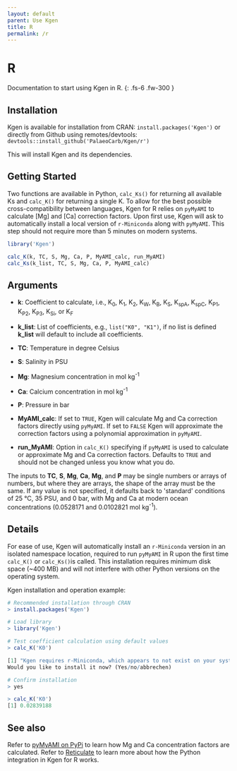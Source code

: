 ```yaml
---
layout: default
parent: Use Kgen
title: R
permalink: /r
---
```


# R

Documentation to start using Kgen in R.
{: .fs-6 .fw-300 }


## Installation

Kgen is available for installation from CRAN:
`install.packages('Kgen')`
or directly from Github using remotes/devtools: 
`devtools::install_github('PalaeoCarb/Kgen/r')`

This will install Kgen and its dependencies.

## Getting Started

Two functions are available in Python, `calc_Ks()` for returning all available Ks and `calc_K()` for returning a single K. To allow for the best possible cross-compatibility between languages, Kgen for R relies on `pyMyAMI` to calculate [Mg] and [Ca] correction factors. Upon first use, Kgen will ask to automatically install a local version of `r-Miniconda` along with `pyMyAMI`. This step should not require more than 5 minutes on modern systems.   

```R
library('Kgen')

calc_K(k, TC, S, Mg, Ca, P, MyAMI_calc, run_MyAMI)
calc_Ks(k_list, TC, S, Mg, Ca, P, MyAMI_calc)
```

## Arguments

- **k**: Coefficient to calculate, i.e., K<sub>0</sub>, K<sub>1</sub>, K<sub>2</sub>, K<sub>W</sub>, K<sub>B</sub>, K<sub>S</sub>, K<sub>spA</sub>, K<sub>spC</sub>, K<sub>P1</sub>, K<sub>P2</sub>, K<sub>P3</sub>, K<sub>Si</sub>, or K<sub>F</sub>

- **k_list**: List of coefficients, e.g.,  `list("K0", "K1")`, if no list is defined **k_list** will default to include all coefficients.

- **TC**: Temperature in degree Celsius

- **S**: Salinity in PSU

- **Mg**: Magnesium concentration in mol kg<sup>-1</sup> 

- **Ca**: Calcium concentration in mol kg<sup>-1</sup> 

- **P**: Pressure in bar

- **MyAMI_calc**: If set to `TRUE`, Kgen will calculate Mg and Ca correction factors directly using `pyMyAMI`. If set to `FALSE` Kgen will approximate the correction factors using a polynomial approximation in `pyMyAMI`. 

- **run_MyAMI**: Option in `calc_K()`	specifying if `pyMyAMI` is used to calculate or approximate Mg and Ca correction factors. Defaults to `TRUE` and should not be changed unless you know what you do. 

The inputs to **TC**, **S**, **Mg**, **Ca**, **Mg**, and **P** may be single numbers or arrays of numbers, but where they are arrays, the shape of the array must be the same. If any value is not specified, it defaults back to 'standard' conditions of 25 °C, 35 PSU, and 0 bar, with Mg and Ca at modern ocean concentrations (0.0528171 and 0.0102821 mol kg<sup>-1</sup>).

## Details
For ease of use, Kgen will automatically install an `r-Miniconda` version in an isolated namespace location, required to run `pyMyAMI` in R upon the first time `calc_K()` or `calc_Ks()`is called. This installation requires minimum disk space (~400 MB) and will not interfere with other Python versions on the operating system. 

Kgen installation and operation example:

```R
# Recommended installation through CRAN
> install.packages('Kgen')

# Load library
> library('Kgen')

# Test coefficient calculation using default values
> calc_K('K0')

[1] "Kgen requires r-Miniconda, which appears to not exist on your system."Would you like to install it now? (Yes/no/abbrechen) 

# Confirm installation
> yes

> calc_K('K0')[1] 0.02839188
```

## See also
Refer to [pyMyAMI on PyPi](https://pypi.org/project/pymyami/) to learn how Mg and Ca concentration factors are calculated.  Refer to [Reticulate](https://rstudio.github.io/reticulate/index.html) to learn more about how the Python integration in Kgen for R works.

